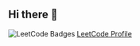 ## Hi there 👋

   ![LeetCode Badges](https://leetcode-badge-showcase.vercel.app/api?username=اسم_المستخدم) [LeetCode Profile](https://leetcode.com/u/Asmaa_Tomeh/)
<!--
**Asmaatomeh1/Asmaatomeh1** is a ✨ _special_ ✨ repository because its `README.md` (this file) appears on your GitHub profile.

Here are some ideas to get you started:

- 🔭 I’m currently working on ...
- 🌱 I’m currently learning ...
- 👯 I’m looking to collaborate on ...
- 🤔 I’m looking for help with ...
- 💬 Ask me about ...
- 📫 How to reach me: ...
- 😄 Pronouns: ...
- ⚡ Fun fact: ...
-->
